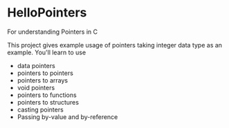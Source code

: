# HelloPointers
For understanding Pointers in C

This project gives example usage of pointers taking integer data type as an example.
You'll learn to use 
- data pointers
- pointers to pointers
- pointers to arrays
- void pointers
- pointers to functions
- pointers to structures
- casting pointers
- Passing by-value and by-reference
